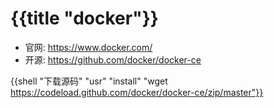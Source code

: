 # {{title "docker"}}

- 官网: https://www.docker.com/
- 开源: https://github.com/docker/docker-ce

{{shell "下载源码" "usr" "install" "wget https://codeload.github.com/docker/docker-ce/zip/master"}}
